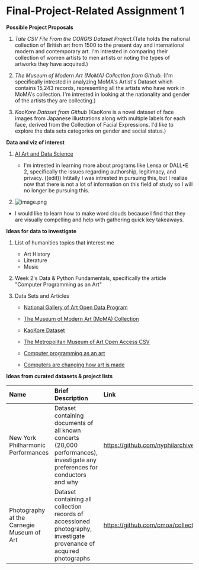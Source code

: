 # Final-Project-Related Assignment 1


**Possible Project Proposals**

1. *Tate CSV File From the CORGIS Dataset Project.*(Tate holds the national collection of British art from 1500 to the present day and international modern and contemporary art. I'm intrested in comparing their collection of women artists to men artists or noting the types of artworks they have acquired.)

2. *The Museum of Modern Art (MoMA) Collection from Github.* (I'm specifically intrested in analyzing MoMA's Artist's Dataset which contains 15,243 records, representing all the artists who have work in MoMA's collection. I'm intrested in looking at the nationality and gender of the artists they are collecting.)

3. *KaoKore Dataset from Github* (KaoKore is a novel dataset of face images from Japanese illustrations along with multiple labels for each face, derived from the Collection of Facial Expressions. I'd like to explore the data sets categories on gender and social status.)



**Data and viz of interest**

1. [AI Art and Data Science](https://www.theguardian.com/technology/2022/nov/12/when-ai-can-make-art-what-does-it-mean-for-creativity-dall-e-midjourney)

    * I'm intrested in learning more about programs like Lensa or DALL•E 2, specifically the issues regarding authorship, legitimacy, and privacy. ((edit)) Intitally I was intrested in pursuing this, but I realize now that there is not a lot of information on this field of study so I will no longer be pursuing this.

2. ![image.png](attachment:image.png)

* I would like to learn how to make word clouds because I find that they are visually compelling and help with gathering quick key takeaways. 



**Ideas for data to investigate**

1. List of humanities topics that interest me
    * Art History
    * Literature 
    * Music 


2. Week 2's Data & Python Fundamentals, specifically the article "Computer Programming as an Art" 


3. Data Sets and Articles
    * [National Gallery of Art Open Data Program](https://github.com/NationalGalleryOfArt/opendata)
    * [The Museum of Modern Art (MoMA) Collection](https://github.com/MuseumofModernArt/collection)
    * [KaoKore Dataset](https://github.com/rois-codh/kaokore)
    * [The Metropolitan Museum of Art Open Access CSV](https://github.com/metmuseum/openaccess)

    * [Computer programming as an art](https://blog.acolyer.org/2016/09/08/computer-programming-as-an-art/)
    * [Computers are changing how art is made](https://www.snexplores.org/article/computers-are-changing-how-art-is-made)
    
    
    
**Ideas from curated datasets & project lists**


| Name                                | Brief Description                              | Link  |
| :----------------------------------- |:----------------------------------------------| :-----|
| New York Philharmonic Performances  | Dataset containing documents of all known concerts (20,000 performances), investigate any preferences for conductors and why               | https://github.com/nyphilarchive/PerformanceHistory/ |
| Photography at the Carnegie Museum of Art| Dataset containing all collection records of accessioned photography, investigate provenance of acquired photographs                  | https://github.com/cmoa/collection|